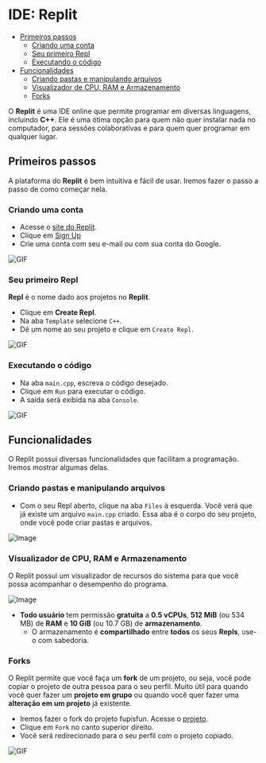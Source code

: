 # IDE: Replit

<!-- toc -->
- [Primeiros passos](#primeiros-passos)
  - [Criando uma conta](#criando-uma-conta)
  - [Seu primeiro Repl](#seu-primeiro-repl)
  - [Executando o código](#executando-o-código)
- [Funcionalidades](#funcionalidades)
  - [Criando pastas e manipulando arquivos](#criando-pastas-e-manipulando-arquivos)
  - [Visualizador de CPU, RAM e Armazenamento](#visualizador-de-cpu-ram-e-armazenamento)
  - [Forks](#forks)
<!-- toc -->

O **Replit** é uma IDE online que permite programar em diversas linguagens, incluindo **C++**. Ele é uma ótima opção para quem não quer instalar nada no computador, para sessões colaborativas e para quem quer programar em qualquer lugar.

## Primeiros passos

A plataforma do **Replit** é bem intuitiva e fácil de usar. Iremos fazer o passo a passo de como começar nela.

### Criando uma conta

- Acesse o [site do Replit](https://replit.com/).
- Clique em [Sign Up](https://replit.com/signup) 
- Crie uma conta com seu e-mail ou com sua conta do Google.


![GIF](https://github.com/senapk/fupisfun/assets/103089400/e8289a9c-9339-425a-b46e-71746d9dd9bc)

### Seu primeiro Repl

**Repl** é o nome dado aos projetos no **Replit**.

- Clique em **Create Repl**.
- Na aba `Template` selecione `C++`.
- Dê um nome ao seu projeto e clique em `Create Repl`.

![GIF](https://github.com/senapk/fupisfun/assets/103089400/b7252e17-5c1a-4167-9a7a-86ebdf3c9771)

### Executando o código

- Na aba `main.cpp`, escreva o código desejado.
- Clique em `Run` para executar o código.
- A saída será exibida na aba `Console`.

![GIF](https://github.com/senapk/fupisfun/assets/103089400/58dcdc14-0658-45f7-bc26-73d030198f64)

## Funcionalidades

O Replit possui diversas funcionalidades que facilitam a programação. Iremos mostrar algumas delas.

### Criando pastas e manipulando arquivos

- Com o seu Repl aberto, clique na aba `Files` à esquerda. Você verá que já existe um arquivo `main.cpp` criado. Essa aba é o corpo do seu projeto, onde você pode criar pastas e arquivos.

![Image](https://github.com/senapk/fupisfun/assets/103089400/352032e4-9f45-49e4-ae8a-f4f007587019)

### Visualizador de CPU, RAM e Armazenamento

O Replit possui um visualizador de recursos do sistema para que você possa acompanhar o desempenho do programa.

![Image](https://github.com/senapk/fupisfun/assets/103089400/3e921f99-2dff-49b0-97c0-94357963027a)

- **Todo usuário** tem permissão **gratuita** a **0.5 vCPUs**, **512 MiB** (ou 534 MB) de **RAM** e **10 GiB** (ou 10.7 GB) de **armazenamento**.
  - O armazenamento é **compartilhado** entre **todos** os seus **Repls**, use-o com sabedoria.

### Forks

O Replit permite que você faça um **fork** de um projeto, ou seja, você pode copiar o projeto de outra pessoa para o seu perfil. Muito útil para quando você quer fazer um **projeto em grupo** ou quando você quer fazer uma **alteração em um projeto** já existente.

- Iremos fazer o fork do projeto fupisfun. Acesse o [projeto](https://replit.com/@davidsena/fupisfun).
- Clique em `Fork` no canto superior direito.
- Você será redirecionado para o seu perfil com o projeto copiado.

![GIF](https://github.com/senapk/fupisfun/assets/103089400/cebfd105-f2d4-48fd-8e4d-942785da4101)
